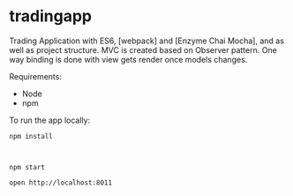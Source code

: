 # tradingapp



Trading Application with ES6, [webpack] and [Enzyme Chai Mocha], and  as well as project structure.
MVC is created based on Observer pattern. One way binding is done with view gets render once models changes.

Requirements:

- Node 
- npm 

To run the app locally:

```
npm install



npm start 

open http://localhost:8011
```


